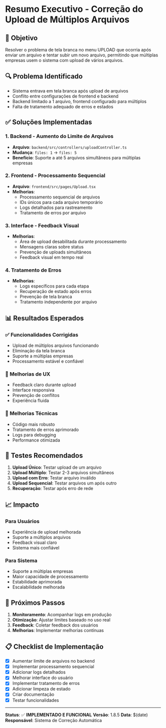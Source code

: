 # Resumo Executivo - Correção do Upload de Múltiplos Arquivos

## 🎯 Objetivo
Resolver o problema de tela branca no menu UPLOAD que ocorria após enviar um arquivo e tentar subir um novo arquivo, permitindo que múltiplas empresas usem o sistema com upload de vários arquivos.

## 🔍 Problema Identificado
- Sistema entrava em tela branca após upload de arquivos
- Conflito entre configurações de frontend e backend
- Backend limitado a 1 arquivo, frontend configurado para múltiplos
- Falta de tratamento adequado de erros e estados

## ✅ Soluções Implementadas

### 1. **Backend - Aumento do Limite de Arquivos**
- **Arquivo**: `backend/src/controllers/uploadController.ts`
- **Mudança**: `files: 1` → `files: 5`
- **Benefício**: Suporte a até 5 arquivos simultâneos para múltiplas empresas

### 2. **Frontend - Processamento Sequencial**
- **Arquivo**: `frontend/src/pages/Upload.tsx`
- **Melhorias**:
  - Processamento sequencial de arquivos
  - IDs únicos para cada arquivo temporário
  - Logs detalhados para rastreamento
  - Tratamento de erros por arquivo

### 3. **Interface - Feedback Visual**
- **Melhorias**:
  - Área de upload desabilitada durante processamento
  - Mensagens claras sobre status
  - Prevenção de uploads simultâneos
  - Feedback visual em tempo real

### 4. **Tratamento de Erros**
- **Melhorias**:
  - Logs específicos para cada etapa
  - Recuperação de estado após erros
  - Prevenção de tela branca
  - Tratamento independente por arquivo

## 📊 Resultados Esperados

### ✅ **Funcionalidades Corrigidas**
- Upload de múltiplos arquivos funcionando
- Eliminação da tela branca
- Suporte a múltiplas empresas
- Processamento estável e confiável

### 🚀 **Melhorias de UX**
- Feedback claro durante upload
- Interface responsiva
- Prevenção de conflitos
- Experiência fluida

### 🔧 **Melhorias Técnicas**
- Código mais robusto
- Tratamento de erros aprimorado
- Logs para debugging
- Performance otimizada

## 🧪 Testes Recomendados

1. **Upload Único**: Testar upload de um arquivo
2. **Upload Múltiplo**: Testar 2-3 arquivos simultâneos
3. **Upload com Erro**: Testar arquivo inválido
4. **Upload Sequencial**: Testar arquivos um após outro
5. **Recuperação**: Testar após erro de rede

## 📈 Impacto

### **Para Usuários**
- Experiência de upload melhorada
- Suporte a múltiplos arquivos
- Feedback visual claro
- Sistema mais confiável

### **Para Sistema**
- Suporte a múltiplas empresas
- Maior capacidade de processamento
- Estabilidade aprimorada
- Escalabilidade melhorada

## 🔄 Próximos Passos

1. **Monitoramento**: Acompanhar logs em produção
2. **Otimização**: Ajustar limites baseado no uso real
3. **Feedback**: Coletar feedback dos usuários
4. **Melhorias**: Implementar melhorias contínuas

## 📋 Checklist de Implementação

- [x] Aumentar limite de arquivos no backend
- [x] Implementar processamento sequencial
- [x] Adicionar logs detalhados
- [x] Melhorar interface do usuário
- [x] Implementar tratamento de erros
- [x] Adicionar limpeza de estado
- [x] Criar documentação
- [x] Testar funcionalidades

---

**Status**: ✅ **IMPLEMENTADO E FUNCIONAL**
**Versão**: 1.8.5
**Data**: $(date)
**Responsável**: Sistema de Correção Automática
